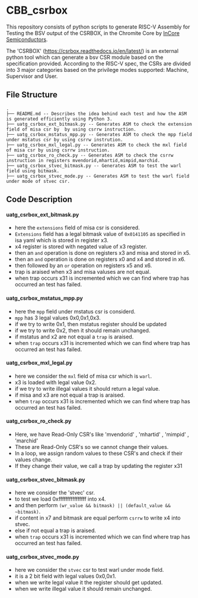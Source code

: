 # CBB_csrbox
This repository consists of  python scripts to generate RISC-V Assembly for Testing the BSV output of the CSRBOX, in the Chromite Core by [InCore Semiconductors](https://incoresemi.com/).

The 'CSRBOX' (https://csrbox.readthedocs.io/en/latest/) is an external python tool which can generate a bsv CSR module based on the specification provided. According to the RISC-V spec, the CSRs are divided into 3 major categories based on the privilege modes supported: Machine, Supervisor and User.

## File Structure
```
.
├── README.md -- Describes the idea behind each test and how the ASM is generated efficiently using Python 3.
├── uatg_csrbox_ext_bitmask.py -- Generates ASM to check the extension field of misa csr by  by using csrrw instruction.
├── uatg_csrbox_mstatus_mpp.py -- Generates ASM to check the mpp field under mstatus csr by using csrrw instrution.
├── uatg_csrbox_mxl_legal.py -- Generates ASM to check the mxl field of misa csr by using csrrw instruction.
├── uatg_csrbox_ro_check.py -- Generates ASM to check the csrrw instruction in registers mvendorid,mhartid,mimpid,marchid.
├── uatg_csrbox_stvec_bitmask.py -- Generates ASM to test the warl field using bitmask.
├── uatg_csrbox_stvec_mode.py -- Generates ASM to test the warl field under mode of stvec csr.

```

## Code Description

#### uatg_csrbox_ext_bitmask.py
- here the `extensions` field of misa csr is considered.
- `Extensions` field has a legal bitmask value of `0x0141105` as specified in isa yaml which is stored in register x3.
-  x4 register is stored with negated value of x3 register.
-  then an `and` operation is done on registers x3 and misa and stored in x5.
-  then an `and` operation is done on registers x0 and x4 and stored in x6.
-  then followed by an `or` operation on registers x5 and x6.
- trap is araised when x3 and misa valuses are not equal.
- when trap occurs x31 is incremented which we can find where trap has occurred an test has failed.


#### uatg_csrbox_mstatus_mpp.py 
- here the `mpp` field under mstatus csr is considerd.
- `mpp` has 3 legal values 0x0,0x1,0x3.
- if we try to write 0x1, then mstatus register should be updated
- if we try to write 0x2, then it should remain unchanged.
- if mstatus and x2 are not equal a `trap` is araised.
- when `trap` occurs x31 is incremented which we can find where trap has occurred an test has failed.

#### uatg_csrbox_mxl_legal.py
- here we consider the `mxl` field of misa csr which is `warl`.
- x3 is loaded with legal value 0x2.
- if we try to write illegal values it should return a legal value.
- if misa and x3 are not equal a trap is araised.
-  when `trap` occurs x31 is incremented which we can find where trap has occurred an test has failed.
 
 #### uatg_csrbox_ro_check.py
 - Here, we have Read-Only CSR's like 'mvendorid' , 'mhartid' , 'mimpid' , 'marchid'
 - These are Read-Only CSR's so we cannot change their values.
 - In a loop, we assign random values to these CSR's and check if their values change.
 - If they change their value, we call a trap by updating the register x31
 
 
 #### uatg_csrbox_stvec_bitmask.py
 - here we consider the 'stvec' csr.
 - to test we load 0xffffffffffffffff into x4.
 - and then perform `(wr_value && bitmask) || (default_value && ~bitmask)`.
 - if content in x7 and bitmask are equal perform `csrrw` to write x4 into stvec.
 - else if not equal a trap is araised.
 -  when `trap` occurs x31 is incremented which we can find where trap has occurred an test has failed.
 
 #### uatg_csrbox_stvec_mode.py
 -  here we consider the `stvec` csr to test warl under mode field.
 -  it is a 2 bit field with legal values 0x0,0x1.
 -  when we write legal value it the register should get updated.
 -  when we write illegal value it should remain unchanged.
 
 ####

